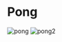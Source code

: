 # Pong
 
![pong](https://github.com/sikorski1/Pong/assets/130076596/5c668970-36a1-4158-a322-5ce5da8e3727)
![pong2](https://github.com/sikorski1/Pong/assets/130076596/ca4a7fc6-760a-4bf3-bd67-61b8671c60da)
